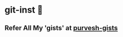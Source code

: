 # git-inst :page_facing_up:


## Refer All My 'gists' at [purvesh-gists](https://gist.github.com/purveshmakode24)
